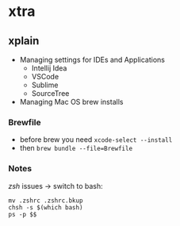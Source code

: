 # xtra

## xplain

- Managing settings for IDEs and Applications
  - Intellij Idea
  - VSCode
  - Sublime
  - SourceTree
- Managing Mac OS brew installs

### Brewfile

- before brew you need `xcode-select --install`
- then `brew bundle --file=Brewfile`

### Notes

*zsh* issues -> switch to bash:

```
mv .zshrc .zshrc.bkup
chsh -s $(which bash)
ps -p $$
```